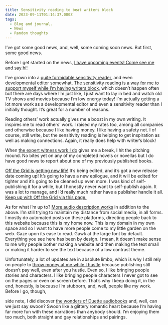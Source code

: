 ```yaml
---
title: Sensitivity reading to beat writers block
date: 2023-09-11T01:14:37.000Z
tags:
  - Blog and journal.
  - News
  - Random thoughts
---
```


I’ve got some good news, and, well, some coming soon news. But first, some good news.

Before I get started on the news, [I have upcoming events! Come see me and say hi!](https://robertkingett.com/live/)

I’ve grown into a [quite formidable sensitivity reader,](https://robertkingett.com/?p=5032) and even developmental editor somewhat. [The sensitivity reading is a way for me to support myself while I’m having writers block,](https://robertkingett.com/?p=5032) which doesn’t happen often but there are days where I’m just like, I just want to lay in bed and watch old TV shows and movies because I’m low energy today! I’m actually getting a lot more work as a developmental editor and even a sensitivity reader than I initially thought. It’s great for a number of reasons.

Reading others’ work actually gives me a boost in my own writing. It inspires me to read others’ work. I raised my rates too, among all companies and otherwise because I like having money. I like having a safety net. I of course, still write, but the sensitivity reading is helping to get inspiration as well as making connections. Again, it really does help with writer’s block!

When [the expert witness work I do](https://robertkingett.com/?p=1725/) gives me a break, I hit the pitching mound. No bites yet on any of my completed novels or novellas but I do have good news to report about one of my previously published books.

[Off the Grid is getting new life!](https://robertkingett.com/2017/04/07/off-the-grid-living-blind-without-the-internet/) It’s being edited, and it’s got a new release date coming up! It’s going to have a new epilogue, and it will be edited for tighter and it’s going to be cleaned up even more. I was kind of self-publishing it for a while, but I honestly never want to self-publish again. It was a lot to manage, and I’d really much rather have a publisher handle it all. [Keep up with Off the Grid via this page.](https://robertkingett.com/2017/04/07/off-the-grid-living-blind-without-the-internet/)

As for what I’m up to? [More audio description works](https://robertkingett.com/ad/) in addition to the above. I’m still trying to maintain my distance from social media, in all forms. I mostly do automated posts on these platforms, directing people back to this website because this is my home now. This is my domain in my own space and so I want to have more people come to my little garden on the web. Gaze upon its ease to read. Gawk at the large font by default. Everything you see here has been by design. I mean, it doesn’t make sense to me why people bother making a website and then making the text small or making it harder to see the text because of a low contrast theme.

Unfortunately, a lot of updates are in absolute limbo, which is why I still rely on people to [throw money at me while I hustle](https://robertkingett.com/donate/) because publishing still doesn’t pay well, even after you hustle. Even so, I like bringing people stories and characters. I like bringing people characters I never got to see on the pages or even on screen before. That’s why I keep doing it, in the end, honestly, is because I’m stubborn, and, well, people like my work. Before I go, though,

side note, I did discover [the wonders of Duette audiobooks](https://lovelyaudiobooks.info/duet-narration/) and, well, can we just say swoon? Swoon like a glittery romantic heart because I’m having far more fun with these narrations than anybody should. I’m enjoying them too much, both straight and gay relationships and pairings.
